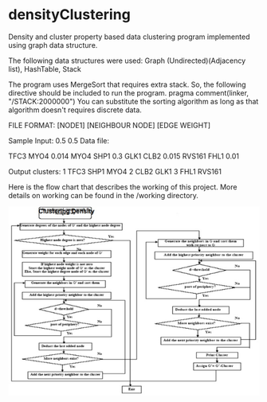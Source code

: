 # densityClustering
Density and cluster property based data clustering program implemented using graph data structure.


The following data structures were used: Graph (Undirected)(Adjacency list), HashTable, Stack

The program uses MergeSort that requires extra stack. So, the following directive should be included to run the program. 
pragma comment(linker, "/STACK:2000000")
You can substitute the sorting algorithm as long as that algorithm doesn't requires discrete data. 


FILE FORMAT:
[NODE1] [NEIGHBOUR NODE] [EDGE WEIGHT]

Sample Input: 0.5 0.5
Data file:

TFC3	MYO4	0.014
MYO4	SHP1	0.3
GLK1	CLB2	0.015
RVS161	FHL1	0.01

Output clusters:
1
TFC3
SHP1
MYO4
2
CLB2
GLK1
3
FHL1
RVS161

Here is the flow chart that describes the working of this project. More details on working can be found in the /working directory.

![alt text](https://github.com/hmuhammadazeem/densityClustering/blob/master/working/flow.jpg)



